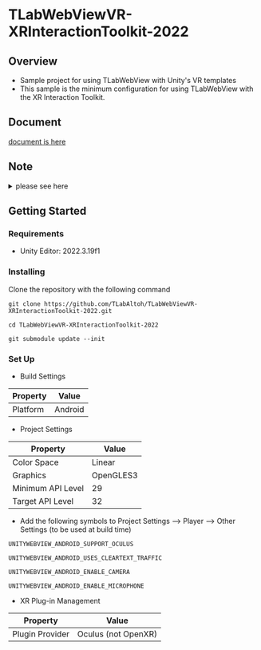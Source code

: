 # TLabWebViewVR-XRInteractionToolkit-2022

## Overview
- Sample project for using TLabWebView with Unity's VR templates
- This sample is the minimum configuration for using TLabWebView with the XR Interaction Toolkit.

## Document
[document is here](https://tlabgames.gitbook.io/tlabwebview/scripting-api)

## Note
<details><summary>please see here</summary>

### Issue 1 (Android Custom Manifest)

Unity 2021.1.* recommended adding the following to the manifest file

```xml
<!-- For Unity-WebView -->
<application android:allowBackup="true"/>
<application android:supportsRtl="true"/>
<application android:hardwareAccelerated="true"/>
<application android:usesCleartextTraffic="true"/>

<uses-permission android:name="android.permission.INTERNET" />
<uses-permission android:name="android.permission.ACCESS_NETWORK_STATE"/>
<uses-permission android:name="android.permission.CAMERA" />
<uses-permission android:name="android.permission.MICROPHONE" />
<uses-permission android:name="android.permission.MODIFY_AUDIO_SETTINGS" />
<uses-permission android:name="android.permission.RECORD_AUDIO" />

<uses-feature android:name="android.hardware.camera" />
<uses-feature android:name="android.hardware.microphone" />
<!-- For Unity-WebView -->
```

However, this is not recommended for Unity 2022.1.* and later.
        Adding this caused a problem with the manifest file not being properly configured at build time.
        It is recommended not to add these items to Android Custom Manifest after Unity 2022.1.*. (Creating Custom Manifest itself is not a problem)

### Issue 2 (Android Custom Manifest)

When specifying OpenXR as the XR plugin provider, a part of the manifest is forcibly deleted and an error occurs in WebView. Therefore, it is recommended to specify Oculus as the plugin provider.

```xml
<!-- Error: net::ERR_CACHE_MISS -->
<uses-permission android:name="ANDROID.PERMISSION.INTERNET"/> <!-- Missing !! -->
```

### Issue 3 (After updating the repository, the built app crashes)

The specific cause of this problem is still unknown. Please delete the build cache (``` root/Library/Bee ```) and try building again.

### The policy has been changed to manage libraries in the repository as submodules

- Commit ``` f26c332 ``` If you cloned the project before, please clone the repository again.
- Use ``` git submodule update --init ``` to adjust the commit of the submodule to the version recommended by the project.

</details>
    
## Getting Started

### Requirements
- Unity Editor: 2022.3.19f1

### Installing
Clone the repository with the following command
```
git clone https://github.com/TLabAltoh/TLabWebViewVR-XRInteractionToolkit-2022.git

cd TLabWebViewVR-XRInteractionToolkit-2022

git submodule update --init
```

### Set Up
- Build Settings

| Property      | Value   |
| ------------- | ------- |
| Platform      | Android |

- Project Settings

| Property          | Value     |
| ----------------- | --------- |
| Color Space       | Linear    |
| Graphics          | OpenGLES3 |
| Minimum API Level | 29        |
| Target API Level  | 32        |

- Add the following symbols to Project Settings --> Player --> Other Settings (to be used at build time)  

```
UNITYWEBVIEW_ANDROID_SUPPORT_OCULUS
```
```
UNITYWEBVIEW_ANDROID_USES_CLEARTEXT_TRAFFIC
```
```
UNITYWEBVIEW_ANDROID_ENABLE_CAMERA
```
```
UNITYWEBVIEW_ANDROID_ENABLE_MICROPHONE
```

- XR Plug-in Management

| Property        | Value               |
| --------------- | ------------------- |
| Plugin Provider | Oculus (not OpenXR) |
